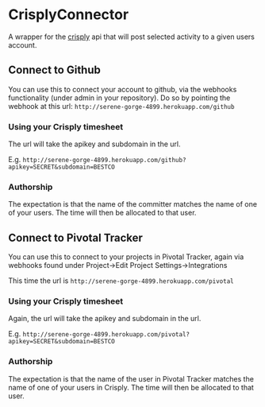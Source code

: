 # CrisplyConnector

A wrapper for the [crisply](http://crisply.com) api that will post
selected activity to a given users account.

## Connect to Github

You can use this to connect your account to github, via the webhooks
functionality (under admin in your repository). Do so by pointing the
webhook at this url: `http://serene-gorge-4899.herokuapp.com/github`

### Using your Crisply timesheet

The url will take the apikey and subdomain in the url.

E.g. `http://serene-gorge-4899.herokuapp.com/github?apikey=SECRET&subdomain=BESTCO`

### Authorship

The expectation is that the name of the committer matches the name of
one of your users. The time will then be allocated to that user.

## Connect to Pivotal Tracker

You can use this to connect to your projects in Pivotal Tracker, again
via webhooks found under Project->Edit Project Settings->Integrations

This time the url is `http://serene-gorge-4899.herokuapp.com/pivotal`

### Using your Crisply timesheet

Again, the url will take the apikey and subdomain in the url.

E.g. `http://serene-gorge-4899.herokuapp.com/pivotal?apikey=SECRET&subdomain=BESTCO`

### Authorship

The expectation is that the name of the user in Pivotal Tracker
matches the name of one of your users in Crisply. The time will then
be allocated to that user.
